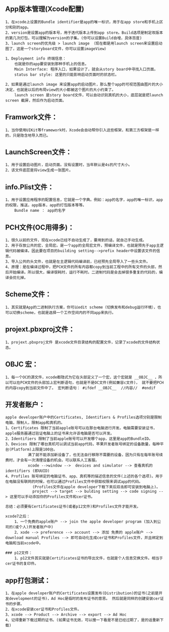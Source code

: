 ## App版本管理(Xcode配置)
    1、在xcode上设置的Bundle identifier是app的唯一标识，用于在app store和手机上区分和别的app。
    2、version是设置app的版本号，用于迭代版本上传到app store。Build选项是制定改版本的第几次打包，可以理解为version的子集。(你可以设置Build自增，具体百度)
    3、launch screen的优先级 > launch image （现在都是用launch screen来设置启动图了，这是一个storyboard文件，你可以设置imageView）
    
    1、Deployment info 终端信息：
        也就是你的app要安装到那种手机上的信息。
        Main Interface: 程序入口，如果设计了，就会从story board中寻找入口页面。
        status bar style: 这里的只能影响启动页面时的状态栏。
        
    2、如果是通过launch image 来设置app的启动图片，那么整个app的可视范围由图片的大小决定，也就是以后的布局view的大小都被这个图片的大小约束了。
        launch screen 是story board文件，可以自动识别真机的大小，底层就是把launch screen 截屏，然后作为启动页面。
    

## Framwork文件：
    1、当你使用UIKit等framework时，Xcode会自动帮你引入这些框架，和第三方框架是一样的，只是隐含地导入而已。
    
## LaunchScreen文件：
    1、用于设置启动图片，启动页面。没有设置时，当年默认是4s的尺寸大小。
    2、该文件底层是将view生成一张图片。


## info.Plist文件：
    1、用于设置应用程序的配置信息，它就是一个字典。例如：app的名字，app的唯一标识，app的权限，推送，app版本，app的打包版本等等。
        Bundle name ： app的名字

    

## PCH文件(OC用得多)：
    1、很久以前的文件，现在xcode已经不自动生成了，要用到的话，就自己手动生成。
    2、用于存放公共的宏，全局宏。是一个app的全局宏文件，预编译文件，也就是预先于app主逻辑代码被编译。因此要在项目的building setting-->prefix header中设置该文件的信息。
    3、导入公共的头文件，也就是在主逻辑代码编译前，已经预先全局导入了一些头文件。
    4、原理：是在编译过程中，把PCH文件的所有内容都copy到当前工程中的所有文件的头部，然后开始编译。所以很大，编译很耗时，运行不耗时。二进制代码是会去掉很多重复的代码的，编译会优化掉。
    
## Scheme文件：
    1、其实就是App的二进制执行方案，你可以edit scheme（切换发布和debug运行环境），也可以切换scheme，也就是选择一个工作空间内的不同app来执行。
    
## projext.pbxproj文件： 
    1、projext.pbxproj文件 是xcode文件目录结构的配置文件，记录了xcode的文件结构状态。


## __OBJC__ 宏：
    1、每一个OC的源文件，xcode都隐式为它在头部定义了一个宏，这个宏就是 __OBJC__ ，所以可以在PCH文件的头部加上宏判断语句，也就是不是OC文件(例如兼容c文件)， 就不要把PCH的内容copy到当前文件中了。 宏判断语句： #ifdef __OBJC__  //内容//  #endif
    

## 开发者账户：
    apple developer账户中的Certificates, Identifiers & Profiles选项分别是限制电脑，限制人，限制app和真机的。
    1、Certificates 限制了当前apple账号可以在那台电脑进行开发。电脑需要安装证书，apple服务器通过验证电脑上的证书来允许该电脑是否可以开发。
    2、Identifiers 限制了当前apple账号可以开发哪个app，这里是app的BundleID。
    3、Devices 限制了哪台真机可以调试当前app代码，苹果开发者账号绑定的设备数量，每种平台(Platform)上限是100台。
              满了就不能添加新设备了，也无法自行移除不需要的设备，因为只有在每年账号续费时，才会有一次清理设备的机会。可以联系人工客服。
              xcode -->window -->  devices and simulator --> 查看真机的identifiers (即UUID)
    4、Profiles 账号绑定的电脑证书、app、真机等的描述信息的文件(上述的各个选项)。用于在电脑没有联网的时候，也可以通过Profiles文件中获取权限来调试app的代码。
                (Profiles文件在apple developer下载下来后双击即可安装到电脑上)。
                project --> target --> bulding setting --> code signing --> 这里可以手动添加你的Profiles文件和cer证书。
                
    总结：必须要有Certificates证书(或者p12文件)和Profiles文件才能开发。
    
    xcode7之后：
        1、一个免费的apple账户 --> join the apple developer program (加入到公司的(或个人)开发者账户中)
        2、xode --> preference --> account --> 添加 免费的 apple账户 --> download manual Profiles --> 即可自动化生成cer证书和Profiles文件，并且绑定到电脑和当前xcode中。
        
    ### p12文件：
        1、p12文件其实就是Certificates证书的导出文件，也就是个人信息交换文件。相当于cer证书的复印件。

        
## app打包测试：
    1、在apple developer账户的Certificates设置发布(Distribution)的证书(之前是开发development的证书)，Ad Hoc是临时的发布证书的意思。 然后就是同样的创建安装cer证书的步骤。
    2、在xcode安装cer证书和Profiles文件。
    3、xcode --> Product --> Archive --> export --> Ad Hoc 
    4、记得重新下载过期的证书。(如果证书无效，可以搜一下看是不是已经过期了，是的话重新下载)
